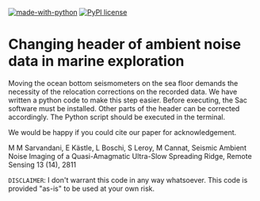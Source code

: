 [![made-with-python](https://img.shields.io/badge/Made%20with-Python-1f425f.svg)](https://www.python.org/)
[![PyPI license](https://img.shields.io/pypi/l/ansicolortags.svg)](https://pypi.python.org/pypi/ansicolortags/)

# Changing header of ambient noise data in marine exploration
Moving the ocean bottom seismometers on the sea floor
demands the necessity of the relocation corrections on the recorded data. We have written a python code to make this step easier.
Before executing, the Sac software must be installed.
Other parts of the header can be corrected accordingly.
The Python script should be executed in the terminal.

We would be happy if you could cite our paper for acknowledgement. 


M M Sarvandani, E Kästle, L Boschi, S Leroy, M Cannat, Seismic Ambient Noise Imaging of a Quasi-Amagmatic Ultra-Slow Spreading Ridge, Remote Sensing 13 (14), 2811

`DISCLAIMER`:  I don't warrant this code in any way whatsoever. This code is provided "as-is" to be used at your own risk.
